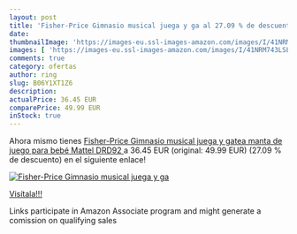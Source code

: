```yaml
---
layout: post
title: 'Fisher-Price Gimnasio musical juega y ga al 27.09 % de descuento'
date: 
thumbnailImage: 'https://images-eu.ssl-images-amazon.com/images/I/41NRM743LSL._SL200_.jpg'
images: [ 'https://images-eu.ssl-images-amazon.com/images/I/41NRM743LSL._SL200_.jpg' ]
comments: true
category: ofertas
author: ring
slug: B06Y1XT1Z6
description:
actualPrice: 36.45 EUR
comparePrice: 49.99 EUR
inStock: true
---
```


Ahora mismo tienes [Fisher-Price Gimnasio musical juega y gatea  manta de juego para bebé   Mattel DRD92 ](https://www.amazon.es/dp/B06Y1XT1Z6/?tag=tolees-21) a 36.45 EUR (original: 49.99 EUR) (27.09 %  de descuento) en el siguiente enlace!

[![Fisher-Price Gimnasio musical juega y ga](https://images-eu.ssl-images-amazon.com/images/I/41NRM743LSL._SL200_.jpg)](https://www.amazon.es/dp/B06Y1XT1Z6/?tag=tolees-21)

[Visítala!!!](https://www.amazon.es/dp/B06Y1XT1Z6/?tag=tolees-21)

Links participate in Amazon Associate program and might generate a comission on qualifying sales
